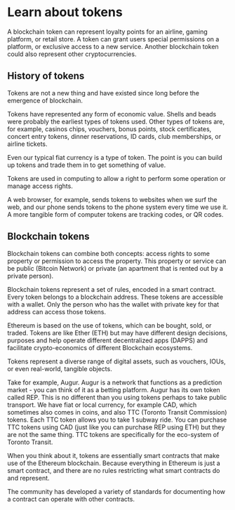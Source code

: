 # Learn about tokens

A blockchain token can represent loyalty points for an airline, gaming platform, or retail store. A token can grant users special permissions on a platform, or exclusive access to a new service. Another blockchain token could also represent other cryptocurrencies.

## History of tokens

Tokens are not a new thing and have existed since long before the emergence of blockchain.

 Tokens have represented any form of economic value. Shells and beads were probably the earliest types of tokens used. Other types of tokens are, for example, casinos chips, vouchers, bonus points, stock certificates, concert entry tokens, dinner reservations, ID cards, club memberships, or airline tickets.  

Even our typical fiat currency is a type of token. The point is you can build up tokens and trade them in to get something of value.

Tokens are used in computing to allow a right to perform some operation or manage access rights.  

A web browser, for example, sends tokens to websites when we surf the web, and our phone sends tokens to the phone system every time we use it. A more tangible form of computer tokens are tracking codes, or QR codes.

## Blockchain tokens

Blockchain tokens can combine both concepts: access rights to some property or permission to access the property. This property or service can be public (Bitcoin Network) or private (an apartment that is rented out by a private person).

Blockchain tokens represent a set of rules, encoded in a smart contract. Every token belongs to a blockchain address. These tokens are accessible with a wallet. Only the person who has the wallet with private key for that address can access those tokens.

Ethereum is based on the use of tokens, which can be bought, sold, or traded. Tokens are like Ether (ETH) but may have different design decisions, purposes and help operate different decentralized apps (DAPPS) and facilitate crypto-economics of different Blockchain ecosystems.

Tokens represent a diverse range of digital assets, such as vouchers, IOUs, or even real-world, tangible objects.

Take for example, Augur. Augur is a network that functions as a prediction market - you can think of it as a betting platform. Augur has its own token called REP. This is no different than you using tokens perhaps to take public transport. We have fiat or local currency, for example CAD, which sometimes also comes in coins, and also TTC (Toronto Transit Commission) tokens. Each TTC token allows you to take 1 subway ride. You can purchase TTC tokens using CAD (just like you can purchase REP using ETH) but they are not the same thing. TTC tokens are specifically for the eco-system of Toronto Transit.

When you think about it, tokens are essentially smart contracts that make use of the Ethereum blockchain. Because everything in Ethereum is just a smart contract, and there are no rules restricting what smart contracts do and represent.

The community has developed a variety of standards for documenting how a contract can operate with other contracts.
